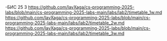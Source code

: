 -БИС 25 3
https://github.com/lavXaga/cs-programming-2025-labs/blob/main/cs-programming-2025-labs-main/labs/lab2/timetable_1w.md
https://github.com/lavXaga/cs-programming-2025-labs/blob/main/cs-programming-2025-labs-main/labs/lab2/timetable_2w.md
https://github.com/lavXaga/cs-programming-2025-labs/blob/main/cs-programming-2025-labs-main/labs/lab2/timetable_3w.md
